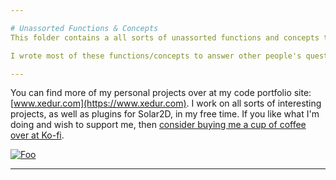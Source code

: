 ```yaml
---

# Unassorted Functions & Concepts
This folder contains a all sorts of unassorted functions and concepts that address some specific question or problem.

I wrote most of these functions/concepts to answer other people's questions over at [https://forums.solar2d.com/](https://forums.solar2d.com/). Some of them may have been written to answers my own questions. In any case, I thought that these unassorted functions and concepts were worth saving, but they didn't fit elsewhere, so I stored them here.

---
```


You can find more of my personal projects over at my code portfolio site: [www.xedur.com](https://www.xedur.com). I work on all sorts of interesting projects, as well as plugins for Solar2D, in my free time. If you like what I'm doing and wish to support me, then [consider buying me a cup of coffee over at Ko-fi](https://ko-fi.com/xedur).

<a href="https://ko-fi.com/xedur" rel="Support me">![Foo](https://www.solar2dplayground.com/img/support-me-btn.png)</a>

---